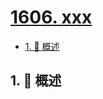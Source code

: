 # [1606. xxx](https://github.com/Tdahuyou/TNotes.leetcode/tree/main/notes/1606.%20xxx)

<!-- region:toc -->

- [1. 📝 概述](#1--概述)

<!-- endregion:toc -->

## 1. 📝 概述
